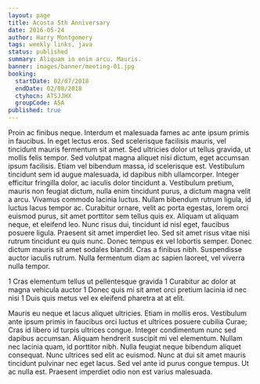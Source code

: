 ```yaml
---
layout: page
title: Acosta 5th Anniversary
date: 2016-05-24
author: Harry Montgomery
tags: weekly links, java
status: published
summary: Aliquam in enim arcu. Mauris.
banner: images/banner/meeting-01.jpg
booking:
  startDate: 02/07/2018
  endDate: 02/08/2018
  ctyhocn: ATSJJHX
  groupCode: A5A
published: true
---
```

Proin ac finibus neque. Interdum et malesuada fames ac ante ipsum primis in faucibus. In eget lectus eros. Sed scelerisque facilisis mauris, vel tincidunt mauris fermentum sit amet. Sed ultricies dolor ut tellus gravida, ut mollis felis tempor. Sed volutpat magna aliquet nisi dictum, eget accumsan ipsum facilisis. Etiam vel bibendum massa, id scelerisque est. Vestibulum tincidunt sem id augue malesuada, id dapibus nibh ullamcorper.
Integer efficitur fringilla dolor, ac iaculis dolor tincidunt a. Vestibulum pretium, mauris non feugiat dictum, nulla enim tincidunt purus, a dictum magna velit a arcu. Vivamus commodo lacinia luctus. Nullam bibendum rutrum ligula, id luctus lacus tempor ac. Curabitur ornare, velit ac porta egestas, lorem orci euismod purus, sit amet porttitor sem tellus quis ex. Aliquam ut aliquam neque, et eleifend leo. Nunc risus dui, tincidunt id nisl eget, faucibus posuere ligula. Praesent sit amet imperdiet leo. Sed sit amet risus vitae nisi rutrum tincidunt eu quis nunc. Donec tempus ex vel lobortis semper. Donec dictum mauris sit amet sodales blandit. Cras a finibus nibh. Suspendisse auctor iaculis rutrum. Nulla fermentum diam ac sapien laoreet, vel viverra nulla tempor.

1 Cras elementum tellus ut pellentesque gravida
1 Curabitur ac dolor at magna vehicula auctor
1 Donec quis mi sit amet orci pretium lacinia id nec nisi
1 Duis quis metus vel ex eleifend pharetra at at elit.

Mauris eu neque et lacus aliquet ultricies. Etiam in mollis eros. Vestibulum ante ipsum primis in faucibus orci luctus et ultrices posuere cubilia Curae; Cras id libero id turpis ultrices congue. Integer condimentum nunc sed dapibus accumsan. Aliquam hendrerit suscipit mi vel elementum. Nullam nec lacinia quam, id porttitor nibh. Nulla feugiat neque bibendum aliquet consequat. Nunc ultrices sed elit ac euismod. Nunc at dui sit amet mauris tincidunt pulvinar nec eget lacus. Sed vel ante id purus congue tempus. Ut ac nulla est. Praesent imperdiet odio non est varius malesuada.
